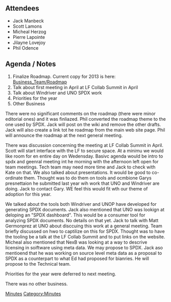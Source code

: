 ## Attendees

  - Jack Manbeck
  - Scott Lamons
  - Micheal Herzog
  - Pierre Lapointe
  - Jilayne Lovejoy
  - Phil Odence

## Agenda / Notes

1.  Finalize Roadmap. Current copy for 2013 is here:
    [Business\_Team/Roadmap](Business_Team/Roadmap "wikilink")
2.  Talk about first meeting in April at LF Collab Summit in April
3.  Talk about Windriver and UNO SPDX work
4.  Priorities for the year
5.  Other Business

There were no significant comments on the roadmap (there were minor
editorial ones) and it was finliazed. Phil converted the roadmap theme
to the one used by SPDX. Jack will post on the wiki and remove the other
drafts. Jack will also create a link tot he roadmap from the main web
site page. Phil will announce the roadmap at the next general meeting.

There was discussion concerning the meeting at LF Collab Summit in
April. Scott will start interface with the LF to secure space. At a
minimu we would like room for en entire day on Wedensday. Basivc agenda
would be intro to spdx and geenral meeting int he morning with the
afternoon left open for team meetings. Tech team may need more time and
Jack to check with Kate on that. We also talked about presentations. It
would be good to co-ordinate them. Thought was to do them on tools and
ocmbione Garys presnettaion he submitted last year wih work that UNO and
Windriver are doing. Jack to contact Gary. WE feel this would fit wth
our theme of adoption for this year.

We talked about the tools both Windriver and UNOP have developed for
generating SPDX documents. Jack also mentioned that UNO was lookign at
deloping an "SPDX dashboard". This would be a consumer tool for
analyzing SPDX documents. No details on that yet. Jack to talk with Matt
Germonprez at UNO about disccuing this work at a general meeting. Team
briefly discussed on hwo to captilize on this for SPDX. Thought was to
have the tooling be a talk at the LF Collab Summit and to put links on
the website. Micheal also mentioned that NexB was looking at a way to
descrive licensing in soiftware using meta data. We may propose to SPDX.
Jack aso mentioend that he was working on source level meta data as a
proposal to SPDX as a counterpart to what Ed had proposed for bianries.
He will propose to the Technical team.

Priorities for the year were deferred to next meeting.

There was no other business.

[Minutes](Category:Business "wikilink")
[Category:Minutes](Category:Minutes "wikilink")
